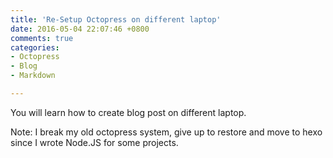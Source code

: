 ```yaml
---
title: 'Re-Setup Octopress on different laptop'
date: 2016-05-04 22:07:46 +0800
comments: true
categories: 
- Octopress
- Blog
- Markdown

---
```

You will learn how to create blog post on different laptop.

<!--more-->

Note: I break my old octopress system, give up to restore and move to hexo since I wrote Node.JS for some projects.
